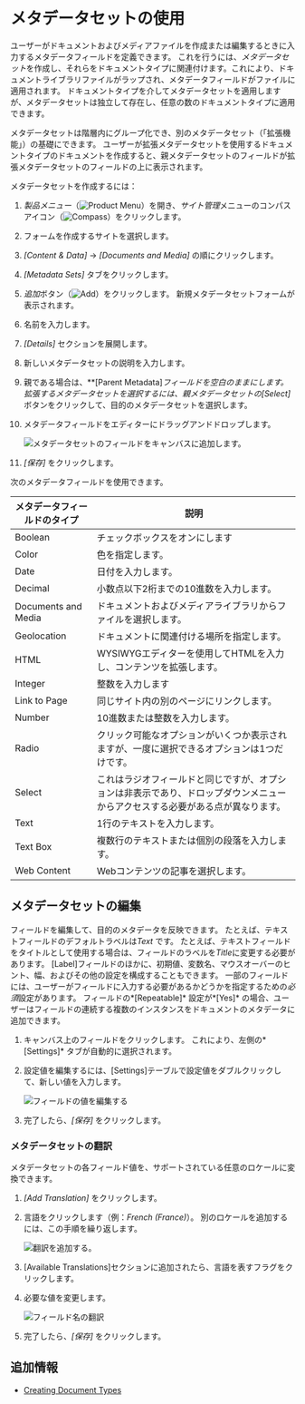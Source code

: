 # メタデータセットの使用

ユーザーがドキュメントおよびメディアファイルを作成または編集するときに入力するメタデータフィールドを定義できます。 これを行うには、*メタデータセット*を作成し、それらをドキュメントタイプに関連付けます。これにより、ドキュメントライブラリファイルがラップされ、メタデータフィールドがファイルに適用されます。 ドキュメントタイプを介してメタデータセットを適用しますが、メタデータセットは独立して存在し、任意の数のドキュメントタイプに適用できます。

メタデータセットは階層内にグループ化でき、別のメタデータセット（「拡張機能」）の基礎にできます。 ユーザーが拡張メタデータセットを使用するドキュメントタイプのドキュメントを作成すると、親メタデータセットのフィールドが拡張メタデータセットのフィールドの上に表示されます。

メタデータセットを作成するには：

1.  *製品メニュー*（![Product Menu](../../../../images/icon-product-menu.png)）を開き、*サイト管理*メニューのコンパスアイコン（![Compass](../../../../images/icon-compass.png)）をクリックします。

2.  フォームを作成するサイトを選択します。

3.  *[Content & Data]* → *[Documents and Media]* の順にクリックします。

4.  *[Metadata Sets]* タブをクリックします。

5.  *追加*ボタン（![Add](../../../../images/icon-add.png)）をクリックします。 新規メタデータセットフォームが表示されます。

6.  名前を入力します。

7.  *[Details]* セクションを展開します。

8.  新しいメタデータセットの説明を入力します。

9.  親である場合は、**[Parent Metadata]**フィールドを空白のままにします。 拡張するメタデータセットを選択するには、*親メタデータセット*の*[Select]* ボタンをクリックして、目的のメタデータセットを選択します。

10. メタデータフィールドをエディターにドラッグアンドドロップします。

    ![メタデータセットのフィールドをキャンバスに追加します。](./using-metadata-sets/images/01.png)

11. *[保存]* をクリックします。

次のメタデータフィールドを使用できます。

| メタデータフィールドのタイプ      | 説明                                                              |
| ------------------- | --------------------------------------------------------------- |
| Boolean             | チェックボックスをオンにします                                                 |
| Color               | 色を指定します。                                                        |
| Date                | 日付を入力します。                                                       |
| Decimal             | 小数点以下2桁までの10進数を入力します。                                           |
| Documents and Media | ドキュメントおよびメディアライブラリからファイルを選択します。                                 |
| Geolocation         | ドキュメントに関連付ける場所を指定します。                                           |
| HTML                | WYSIWYGエディターを使用してHTMLを入力し、コンテンツを拡張します。                          |
| Integer             | 整数を入力します                                                        |
| Link to Page        | 同じサイト内の別のページにリンクします。                                            |
| Number              | 10進数または整数を入力します。                                                |
| Radio               | クリック可能なオプションがいくつか表示されますが、一度に選択できるオプションは1つだけです。                  |
| Select              | これはラジオフィールドと同じですが、オプションは非表示であり、ドロップダウンメニューからアクセスする必要がある点が異なります。 |
| Text                | 1行のテキストを入力します。                                                  |
| Text Box            | 複数行のテキストまたは個別の段落を入力します。                                         |
| Web Content         | Webコンテンツの記事を選択します。                                              |

## メタデータセットの編集

フィールドを編集して、目的のメタデータを反映できます。 たとえば、テキストフィールドのデフォルトラベルは*Text* です。 たとえば、テキストフィールドをタイトルとして使用する場合は、フィールドのラベルを*Title*に変更する必要があります。 [Label]フィールドのほかに、初期値、変数名、マウスオーバーのヒント、幅、およびその他の設定を構成することもできます。 一部のフィールドには、ユーザーがフィールドに入力する必要があるかどうかを指定するための*必須*設定があります。 フィールドの*[Repeatable]* 設定が*[Yes]* の場合、ユーザーはフィールドの連続する複数のインスタンスをドキュメントのメタデータに追加できます。

1.  キャンバス上のフィールドをクリックします。 これにより、左側の*[Settings]* タブが自動的に選択されます。

2.  設定値を編集するには、[Settings]テーブルで設定値をダブルクリックして、新しい値を入力します。

    ![フィールドの値を編集する](./using-metadata-sets/images/02.png)

3.  完了したら、*[保存]* をクリックします。

### メタデータセットの翻訳

メタデータセットの各フィールド値を、サポートされている任意のロケールに変換できます。

1.  *[Add Translation]* をクリックします。

2.  言語をクリックします（例：*French (France)*）。 別のロケールを追加するには、この手順を繰り返します。

    ![翻訳を追加する。](./using-metadata-sets/images/03.png)

3.  [Available Translations]セクションに追加されたら、言語を表すフラグをクリックします。

4.  必要な値を変更します。

    ![フィールド名の翻訳](./using-metadata-sets/images/04.png)

5.  完了したら、*[保存]* をクリックします。

## 追加情報

  - [Creating Document Types](./defining-document-types.md)
